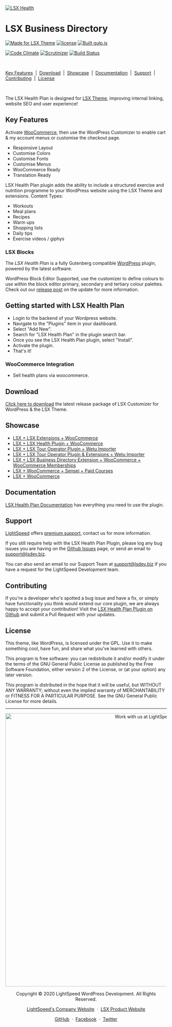 <p align="left"><a target="_blank" href="https://www.lsdev.biz/lsx/extensions/health-plan/"><img src="https://www.lsdev.biz/lsx/wp-content/uploads/2020/10/lsx-health-plan-banner-1544x500-1.png" alt="LSX Health"></a>
</p>
<h1 align="left">LSX Business Directory</h1>

<p align="left">
  <a href="https://www.lsdev.biz/lsx/"><img src="https://www.lsdev.biz/lsx/wp-content/uploads/2019/06/Designed-for-LSX-Theme-blue.png" alt="Made for LSX Theme"></a>
  <a href="https://www.gnu.org/licenses/gpl-3.0.en.html"><img src="https://poser.pugx.org/woocommerce/woocommerce/license" alt="license"></a>
  <a href="http://gulpjs.com/"><img src="https://img.shields.io/badge/built%20with-gulp.js-green.svg" alt="Built gulp.js"></a> 
</p>
<p align="left">
  <a href="https://codeclimate.com/github/lightspeeddevelopment/lsx-health-plan/"><img src="https://codeclimate.com/github/lightspeeddevelopment/lsx-health-plan/badges/gpa.svg" alt="Code Climate"></a>
  <a href="https://scrutinizer-ci.com/g/lightspeeddevelopment/lsx-health-plan/?branch=master"><img src="https://scrutinizer-ci.com/g/lightspeeddevelopment/lsx-health-plan/badges/quality-score.png?b=master" alt="Scrutinizer"></a>
  <a href="https://travis-ci.org/lightspeeddevelopment/lsx-health-plan/"><img src="https://travis-ci.org/lightspeeddevelopment/lsx-health-plan.svg?branch=master" alt="Build Status"></a>
</p>
  

<br>

<p align="left">
	<a href="#key-features">Key Features</a>
	&nbsp;|&nbsp;
	<a href="#download">Download</a>
	&nbsp;|&nbsp;
	<a href="#showcase">Showcase</a>
	&nbsp;|&nbsp;
  <a href="#documentation">Documentation</a>
	&nbsp;|&nbsp;
	<a href="#support">Support</a>
	&nbsp;|&nbsp;
  <a href="#contributing">Contributing</a>
	&nbsp;|&nbsp;
	<a href="#license">License</a>
</p>

<br>


The LSX Health Plan is designed for [LSX Theme](https://lsdev.biz/lsx/), improving internal linking, website SEO and user experience!


## Key Features

Activate [WooCommerce](https://woocommerce.com/), then use the WordPress Customizer to enable cart & my account menus or customise the checkout page.

* Responsive Layout
* Customise Colors
* Customise Fonts
* Customise Menus
* WooCommerce Ready 
* Translation Ready

LSX Health Plan plugin adds the ability to include a structured exercise and nutrition programme to your WordPress website using the LSX Theme and extensions. Content Types:

- Workouts
- Meal plans
- Recipes
- Warm ups
- Shopping lists
- Daily tips
- Exercise videos / giphys

### LSX Blocks

The _LSX Health Plan_ is a fully Gutenberg compatible [WordPress](https://wordpress.org) plugin, powered by the latest software.

WordPress Block Editor Supported, use the customizer to define colours to use within the block editor primary, secondary and tertiary colour palettes. Check out our [release post](https://www.lsdev.biz/lsx-blocks-available-on-wordpress-org/) on the update for more information.

## Getting started with LSX Health Plan

- Login to the backend of your Wordpress website.
- Navigate to the "Plugins" item in your dashboard.
- Select "Add New".
- Search for "LSX Health Plan" in the plugin search bar.
- Once you see the LSX Health Plan plugin, select "Install".
- Activate the plugin.
- That's it!

### WooCommerce Integration

* Sell health plans via woocommerce.

## Download

[Click here to download](https://downloads.wordpress.org/plugins/lsx-health-plan.zip) the latest release package of LSX Customizer for WordPress & the LSX Theme.

## Showcase

* [LSX + LSX Extensions + WooCommerce](https://lsx-demo.lsdev.biz/)
* [LSX + LSX Health Plugin + WooCommerce](https://lsx-health-plan.lsdev.biz/)
* [LSX + LSX Tour Operator Plugin + Wetu Importer](https://tour-operator-demo.lsdev.biz/)
* [LSX + LSX Tour Operator Plugin & Extensions + Wetu Importer](https://to-demo.lsdev.biz/)
* [LSX + LSX Business Directory Extension + WooCommerce + WooCommerce Memberships](https://lsx-business-directory.lsdev.biz/)
* [LSX + WooCommerce + Sensei + Paid Courses](https://lsx-sensei-demo.lsdev.biz/)
* [LSX + WooCommerce](https://lsx-woocommerce-demo.lsdev.biz/)

## Documentation

[LSX Health Plan Documentation](https://lsdev.biz/lsx/documentation/lsx-health-plan/) has everything you need to use the plugin.

## Support

[LightSpeed](https://www.lsdev.biz/) offers [premium support](https://www.lsdev.biz/contact/), contact us for more information.

If you still require help with the LSX Health Plan Plugin, please log any bug issues you are having on the [Github Issues](https://github.com/lightspeeddevelopment/lsx-health-plan/issues) page, or send an email to [support@lsdev.biz](mailto:support@lsdev.biz).

You can also send an email to our Support Team at [support@lsdev.biz](mailto:support@lsdev.biz) if you have a request for the LightSpeed Development team.

## Contributing

If you're a developer who's spotted a bug issue and have a fix, or simply have functionality you think would extend our core plugin, we are always happy to accept your contribution! Visit the [LSX Health Plan Plugin on Github](https://github.com/lightspeeddevelopment/lsx-health-plan/) and submit a Pull Request with your updates.


## License

This theme, like WordPress, is licensed under the GPL. Use it to make something cool, have fun, and share what you've learned with others.

This program is free software: you can redistribute it and/or modify it under the terms of the GNU General Public License as published by the Free Software Foundation, either version 2 of the License, or (at your option) any later version.

This program is distributed in the hope that it will be useful, but WITHOUT ANY WARRANTY; without even the implied warranty of MERCHANTABILITY or FITNESS FOR A PARTICULAR PURPOSE. See the GNU General Public License for more details.



---
<p align="center">
  <a href="https://www.lsdev.biz/contact/"><img src="https://www.lsdev.biz/wp-content/uploads/2020/02/work-with-lightspeed.png" width="850" alt="Work with us at LightSpeed"></a>
</p>
<p align="center">
  Copyright © 2020 LightSpeed WordPress Development. All Rights Reserved.
</p>
<p align="center">
  <a href="https://www.lsdev.biz">LightSpeed's Company Website</a> &nbsp;&middot;&nbsp;
  <a href="https://www.lsdev.biz/lsx/">LSX Product Website</a>
</p>
<p align="center">
  <a href="https://github.com/lightspeeddevelopment">GitHub</a> &nbsp;&middot;&nbsp;
  <a href="https://facebook.com/lightspeedwordpressdevelopment">Facebook</a> &nbsp;&middot;&nbsp;
  <a href="https://twitter.com/lightspeedwp">Twitter</a>
</p>


